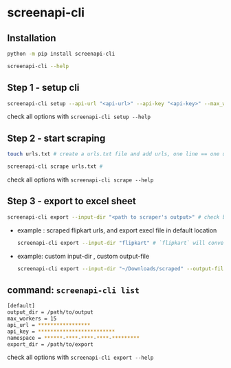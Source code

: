 # screenapi-cli

## Installation

```bash
python -m pip install screenapi-cli

screenapi-cli --help
```

## Step 1 - setup cli
```bash
screenapi-cli setup --api-url "<api-url>" --api-key "<api-key>" --max_workers 15
```

check all options with `screenapi-cli setup --help`

## Step 2 - start scraping

```bash
touch urls.txt # create a urls.txt file and add urls, one line == one url

screenapi-cli scrape urls.txt #
```
check all options with `screenapi-cli scrape --help`

## Step 3 - export to excel sheet
```bash
screenapi-cli export --input-dir "<path to scraper's output>" # check below
```

* example : scraped flipkart urls, and export execl file in default location
    ```bash
    screenapi-cli export --input-dir "flipkart" # `flipkart` will convert into `/path/to/screenapi-cli/config/output/flipkart` and --output-file will be `/path/to/screenapi-cli/config/output/flipkart.xlsx` and --sort-by will be `sl`
    ```

* example: custom input-dir , custom output-file
    ```bash
    screenapi-cli export --input-dir "~/Downloads/scraped" --output-file "./flipkart.xlsx"
    ```

## command: `screenapi-cli list`
```bash
[default]
output_dir = /path/to/output
max_workers = 15
api_url = *****************
api_key = *************************
namespace = ******-****-****-****-*********
export_dir = /path/to/export
```
check all options with `screenapi-cli export --help`
